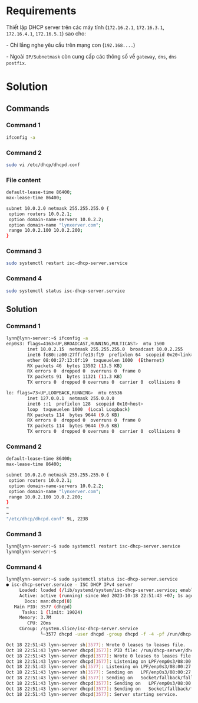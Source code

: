 <h1>Requirements</h1>

Thiết lập DHCP server trên các máy tính (`172.16.2.1`, `172.16.3.1`, `172.16.4.1`, `172.16.5.1`) sao cho:

\-          Chỉ lắng nghe yêu cầu trên mạng con (`192.168....`)

\-          Ngoài `IP/Subnetmask` còn cung cấp các thông số về `gateway`, `dns`, `dns postfix`.

<h1>Solution</h1>

<h2>Commands</h2>

<h3>Command 1</h3>

```sh
ifconfig -a
```

<h3>Command 2</h3>

```sh
sudo vi /etc/dhcp/dhcpd.conf
```

<h3>File content</h3>

```sh
default-lease-time 86400;
max-lease-time 86400;

subnet 10.0.2.0 netmask 255.255.255.0 {
 option routers 10.0.2.1;
 option domain-name-servers 10.0.2.2;
 option domain-name "lynxerver.com";
 range 10.0.2.100 10.0.2.200; 
}
```

<h3>Command 3</h3>

```sh
sudo systemctl restart isc-dhcp-server.service
```

<h3>Command 4</h3>

```sh
sudo systemctl status isc-dhcp-server.service
```

<h2>Solution</h2>

<h3>Command 1</h3>

```sh
lynn@lynn-server:~$ ifconfig -a
enp0s3: flags=4163<UP,BROADCAST,RUNNING,MULTICAST>  mtu 1500
        inet 10.0.2.15  netmask 255.255.255.0  broadcast 10.0.2.255
        inet6 fe80::a00:27ff:fe13:f19  prefixlen 64  scopeid 0x20<link>
        ether 08:00:27:13:0f:19  txqueuelen 1000  (Ethernet)
        RX packets 46  bytes 13502 (13.5 KB)
        RX errors 0  dropped 0  overruns 0  frame 0
        TX packets 91  bytes 11321 (11.3 KB)
        TX errors 0  dropped 0 overruns 0  carrier 0  collisions 0

lo: flags=73<UP,LOOPBACK,RUNNING>  mtu 65536
        inet 127.0.0.1  netmask 255.0.0.0
        inet6 ::1  prefixlen 128  scopeid 0x10<host>
        loop  txqueuelen 1000  (Local Loopback)
        RX packets 114  bytes 9644 (9.6 KB)
        RX errors 0  dropped 0  overruns 0  frame 0
        TX packets 114  bytes 9644 (9.6 KB)
        TX errors 0  dropped 0 overruns 0  carrier 0  collisions 0
```

<h3>Command 2</h3>

```sh
default-lease-time 86400;
max-lease-time 86400;

subnet 10.0.2.0 netmask 255.255.255.0 {
 option routers 10.0.2.1;
 option domain-name-servers 10.0.2.2;
 option domain-name "lynxerver.com";
 range 10.0.2.100 10.0.2.200;
}
~                                                                                                                    
~                                                                                                                    
"/etc/dhcp/dhcpd.conf" 9L, 223B                                                                    8,18          All
```

<h3>Command 3</h3>

```sh
lynn@lynn-server:~$ sudo systemctl restart isc-dhcp-server.service
lynn@lynn-server:~$
```

<h3>Command 4</h3>

```sh
lynn@lynn-server:~$ sudo systemctl status isc-dhcp-server.service
● isc-dhcp-server.service - ISC DHCP IPv4 server
     Loaded: loaded (/lib/systemd/system/isc-dhcp-server.service; enabled; preset: enabled)
     Active: active (running) since Wed 2023-10-18 22:51:43 +07; 1s ago
       Docs: man:dhcpd(8)
   Main PID: 3577 (dhcpd)
      Tasks: 1 (limit: 19024)
     Memory: 3.7M
        CPU: 20ms
     CGroup: /system.slice/isc-dhcp-server.service
             └─3577 dhcpd -user dhcpd -group dhcpd -f -4 -pf /run/dhcp-server/dhcpd.pid -cf /etc/dhcp/dhcpd.conf

Oct 18 22:51:43 lynn-server sh[3577]: Wrote 0 leases to leases file.
Oct 18 22:51:43 lynn-server dhcpd[3577]: PID file: /run/dhcp-server/dhcpd.pid
Oct 18 22:51:43 lynn-server dhcpd[3577]: Wrote 0 leases to leases file.
Oct 18 22:51:43 lynn-server dhcpd[3577]: Listening on LPF/enp0s3/08:00:27:13:0f:19/10.0.2.0/24
Oct 18 22:51:43 lynn-server sh[3577]: Listening on LPF/enp0s3/08:00:27:13:0f:19/10.0.2.0/24
Oct 18 22:51:43 lynn-server sh[3577]: Sending on   LPF/enp0s3/08:00:27:13:0f:19/10.0.2.0/24
Oct 18 22:51:43 lynn-server sh[3577]: Sending on   Socket/fallback/fallback-net
Oct 18 22:51:43 lynn-server dhcpd[3577]: Sending on   LPF/enp0s3/08:00:27:13:0f:19/10.0.2.0/24
Oct 18 22:51:43 lynn-server dhcpd[3577]: Sending on   Socket/fallback/fallback-net
Oct 18 22:51:43 lynn-server dhcpd[3577]: Server starting service.
```